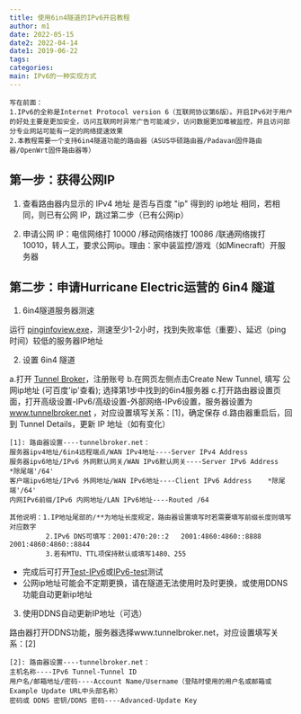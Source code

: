 ```yaml
---
title: 使用6in4隧道的IPv6开启教程
author: m1
date: 2022-05-15
date2: 2022-04-14
date1: 2019-06-22
tags:
categories:
main: IPv6的一种实现方式
---
```


    写在前面：
    1.IPv6的全称是Internet Protocol version 6（互联网协议第6版）。开启IPv6对于用户的好处主要是更加安全，访问互联网时异常广告可能减少，访问数据更加难被监控，并且访问部分专业网站可能有一定的网络提速效果
    2.本教程需要一个支持6in4隧道功能的路由器（ASUS华硕路由器/Padavan固件路由器/OpenWrt固件路由器等）

## 第一步：获得公网IP

1. 查看路由器内显示的 IPv4 地址 是否与百度 "ip" 得到的 ip地址 相同，若相同，则已有公网 IP，跳过第二步（已有公网ip）

2. 申请公网 IP：电信网络打 10000 /移动网络拨打 10086 /联通网络拨打 10010，转人工，要求公网ip。理由：家中装监控/游戏（如Minecraft）开服务器

## 第二步：申请Hurricane Electric运营的 6in4 隧道

1. 6in4隧道服务器测速

运行 [pinginfoview.exe](PingInfoView2.2.5.zip)，测速至少1-2小时，找到失败率低（重要）、延迟（ping时间）较低的服务器IP地址

2. 设置 6in4 隧道

a.打开 [Tunnel Broker](https://tunnelbroker.net/)，注册账号
b.在网页左侧点击Create New Tunnel, 填写 公网ip地址 (可百度'ip'查看); 选择第1步中找到的6in4服务器
c.打开路由器设置页面，打开高级设置-IPv6/高级设置-外部网络-IPv6设置，服务器设置为 www.tunnelbroker.net ，对应设置填写关系：[1]，确定保存
d.路由器重启后，回到 Tunnel Details，更新 IP 地址（如有变化）

    [1]: 路由器设置----tunnelbroker.net：
    服务器ipv4地址/6in4远程端点/WAN IPv4地址----Server IPv4 Address
    服务器ipv6地址/IPv6 外网默认网关/WAN IPv6默认网关----Server IPv6 Address    *除尾端'/64'
    客户端ipv6地址/IPv6 外网地址/WAN IPv6地址----Client IPv6 Address    *除尾端'/64'
    内网IPv6前缀/IPv6 内网地址/LAN IPv6地址----Routed /64

    其他说明：1.IP地址尾部的/**为地址长度规定，路由器设置填写时若需要填写前缀长度则填写对应数字
             2.IPv6 DNS可填写：2001:470:20::2   2001:4860:4860::8888    2001:4860:4860::8844
             3.若有MTU、TTL项保持默认或填写1480、255

* 完成后可打开[Test-IPv6](https://test-ipv6.com)或[IPv6-test](https://ipv6-test.com/)测试
* 公网ip地址可能会不定期更换，请在隧道无法使用时及时更换，或使用DDNS功能自动更新ip地址

3. 使用DDNS自动更新IP地址（可选）

路由器打开DDNS功能，服务器选择www.tunnelbroker.net，对应设置填写关系：[2]

    [2]: 路由器设置----tunnelbroker.net：
    主机名称----IPv6 Tunnel-Tunnel ID
    用户名/邮箱地址/密码----Account Name/Username（登陆时使用的用户名或邮箱或Example Update URL中头部名称）
    密码或 DDNS 密钥/DDNS 密码----Advanced-Update Key
